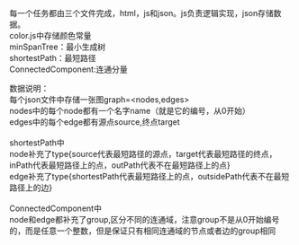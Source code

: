 每一个任务都由三个文件完成，html，js和json。js负责逻辑实现，json存储数据。<br>
color.js中存储颜色常量<br>
minSpanTree：最小生成树<br>
shortestPath：最短路径<br>
ConnectedComponent:连通分量<br>

数据说明：<br>
每个json文件中存储一张图graph=<nodes,edges><br>
nodes中的每个node都有一个名字name（就是它的编号，从0开始）<br>
edges中的每个edge都有源点source,终点target<br>
<br>
shortestPath中<br>
node补充了type{source代表最短路径的源点，target代表最短路径的终点，inPath代表最短路径上的点，outPath代表不在最短路径上的点﻿} <br>
edge补充了type{shortestPath代表最短路径上的点，﻿outsidePath代表不在最短路径上的边}<br>
<br>
ConnectedComponent中<br>
node和edge都补充了group,区分不同的连通域，注意group不是从0开始编号的，而是任意一个整数，但是保证只有相同连通域的节点或者边的group相同<br>
